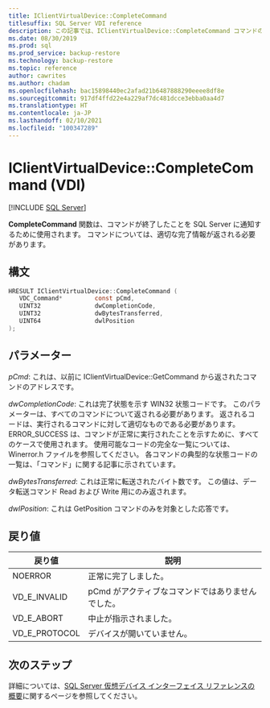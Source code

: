 ```yaml
---
title: IClientVirtualDevice::CompleteCommand
titlesuffix: SQL Server VDI reference
description: この記事では、IClientVirtualDevice::CompleteCommand コマンドのリファレンスを提供します。
ms.date: 08/30/2019
ms.prod: sql
ms.prod_service: backup-restore
ms.technology: backup-restore
ms.topic: reference
author: cawrites
ms.author: chadam
ms.openlocfilehash: bac15898440ec2afad21b6487888290eeee8df8e
ms.sourcegitcommit: 917df4ffd22e4a229af7dc481dcce3ebba0aa4d7
ms.translationtype: HT
ms.contentlocale: ja-JP
ms.lasthandoff: 02/10/2021
ms.locfileid: "100347289"
---
```

# <a name="iclientvirtualdevicecompletecommand-vdi"></a>IClientVirtualDevice::CompleteCommand (VDI)

[!INCLUDE [SQL Server](../../../includes/applies-to-version/sqlserver.md)]

**CompleteCommand** 関数は、コマンドが終了したことを SQL Server に通知するために使用されます。 コマンドについては、適切な完了情報が返される必要があります。

## <a name="syntax"></a>構文

```c
HRESULT IClientVirtualDevice::CompleteCommand (
   VDC_Command*         const pCmd,
   UINT32               dwCompletionCode,
   UINT32               dwBytesTransferred,
   UINT64               dwlPosition
);
```

## <a name="parameters"></a>パラメーター

*pCmd*: これは、以前に IClientVirtualDevice::GetCommand から返されたコマンドのアドレスです。

*dwCompletionCode*: これは完了状態を示す WIN32 状態コードです。 このパラメーターは、すべてのコマンドについて返される必要があります。 返されるコードは、実行されるコマンドに対して適切なものである必要があります。 ERROR_SUCCESS は、コマンドが正常に実行されたことを示すために、すべてのケースで使用されます。 使用可能なコードの完全な一覧については、Winerror.h ファイルを参照してください。 各コマンドの典型的な状態コードの一覧は、「コマンド」に関する記事に示されています。

*dwBytesTransferred*: これは正常に転送されたバイト数です。 この値は、データ転送コマンド Read および Write 用にのみ返されます。

*dwlPosition*: これは GetPosition コマンドのみを対象とした応答です。

## <a name="return-value"></a>戻り値

|戻り値 | 説明 |
|---|---|
| NOERROR | 正常に完了しました。 |
| VD_E_INVALID | pCmd がアクティブなコマンドではありませんでした。 |
| VD_E_ABORT | 中止が指示されました。 |
| VD_E_PROTOCOL | デバイスが開いていません。 |

## <a name="next-steps"></a>次のステップ

詳細については、[SQL Server 仮想デバイス インターフェイス リファレンスの概要](reference-virtual-device-interface.md)に関するページを参照してください。
